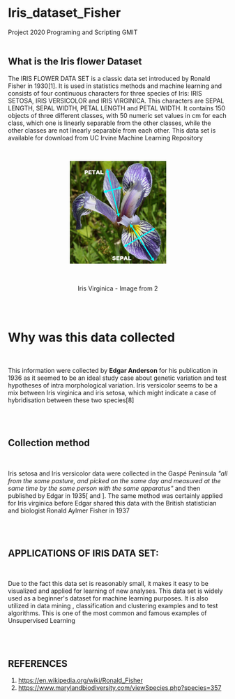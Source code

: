 # Iris_dataset_Fisher
Project 2020 Programing and Scripting GMIT
<br/><br/>
## What is the Iris flower Dataset 

The IRIS FLOWER DATA SET is a classic data set introduced by Ronald Fisher in 1930[1]. It is used in statistics methods and machine learning and consists of four continuous characters for three species of Iris: IRIS SETOSA, IRIS VERSICOLOR and IRIS VIRGINICA. This characters are SEPAL LENGTH, SEPAL WIDTH, PETAL LENGTH and PETAL WIDTH. It contains 150 objects of three different classes, with 50 numeric set values in cm for each class, which one is linearly separable from the other classes, while the other classes are not linearly separable from each other. This data set is available for download from UC Irvine Machine Learning Repository 

<br/>
<p align="center">
   <img src="images/virginica.jpg" width=221 height=235>
</p>
<br/>
<p align="center">
Iris Virginica - Image from 2


<br/><br/>
# Why was this data collected

<br/>

This information were collected by **Edgar Anderson** for his publication in 1936  as it seemed to be an ideal study case about genetic variation and test hypotheses of intra  morphological variation. Iris versicolor seems to be a mix between Iris virginica and iris setosa, which might indicate a case of hybridisation between these two species[8]

<br/><br/>

## Collection method

<br/>

Iris setosa and Iris versicolor data were collected in the Gaspé Peninsula *"all from the same pasture, and picked on the same day and measured at the same time by the same person with the same apparatus"*  and then published by Edgar in 1935[  and  ]. The same method was certainly applied for Iris virginica before Edgar shared this data with the British statistician and biologist Ronald Aylmer Fisher in 1937 

<br/><br/>

## APPLICATIONS OF IRIS DATA SET: 

<br/>

Due to the fact this data set is reasonably small, it makes it easy to be visualized and applied for learning of new analyses.  This data set is widely used as a beginner's dataset for machine learning purposes. It is also utilized in data mining , classification and clustering examples and to test algorithms. This is one of the most common and famous examples of Unsupervised Learning 

<br/><br/>

## REFERENCES
1. https://en.wikipedia.org/wiki/Ronald_Fisher
2. https://www.marylandbiodiversity.com/viewSpecies.php?species=357

